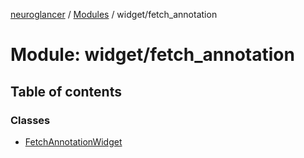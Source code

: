 [neuroglancer](../README.md) / [Modules](../modules.md) / widget/fetch\_annotation

# Module: widget/fetch\_annotation

## Table of contents

### Classes

- [FetchAnnotationWidget](../classes/widget_fetch_annotation.FetchAnnotationWidget.md)
